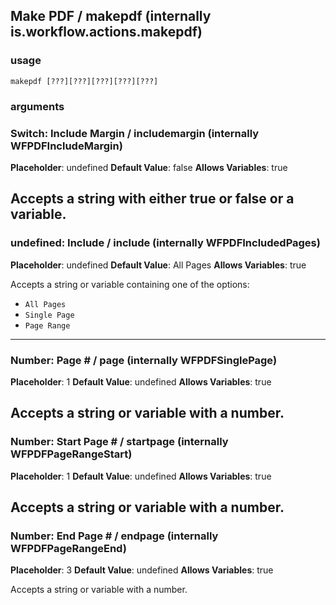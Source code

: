 
## Make PDF / makepdf (internally is.workflow.actions.makepdf)

### usage
`makepdf [???][???][???][???][???]`

### arguments
### Switch: Include Margin / includemargin (internally WFPDFIncludeMargin)
**Placeholder**: undefined
**Default Value**: false
**Allows Variables**: true


Accepts a string with either true or false
or a variable.
---
### undefined: Include / include (internally WFPDFIncludedPages)
**Placeholder**: undefined
**Default Value**: All Pages
**Allows Variables**: true


Accepts a string 
or variable
containing one of the options:

- `All Pages`
- `Single Page`
- `Page Range`
---
### Number: Page # / page (internally WFPDFSinglePage)
**Placeholder**: 1
**Default Value**: undefined
**Allows Variables**: true


Accepts a string 
or variable
with a number.
---
### Number: Start Page # / startpage (internally WFPDFPageRangeStart)
**Placeholder**: 1
**Default Value**: undefined
**Allows Variables**: true


Accepts a string 
or variable
with a number.
---
### Number: End Page # / endpage (internally WFPDFPageRangeEnd)
**Placeholder**: 3
**Default Value**: undefined
**Allows Variables**: true


Accepts a string 
or variable
with a number.
